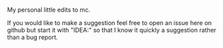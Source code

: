 My personal little edits to mc.

If you would like to make a suggestion feel free to open an issue here on github but start it with "IDEA:" so that I know it quickly a suggestion rather than a bug report.
